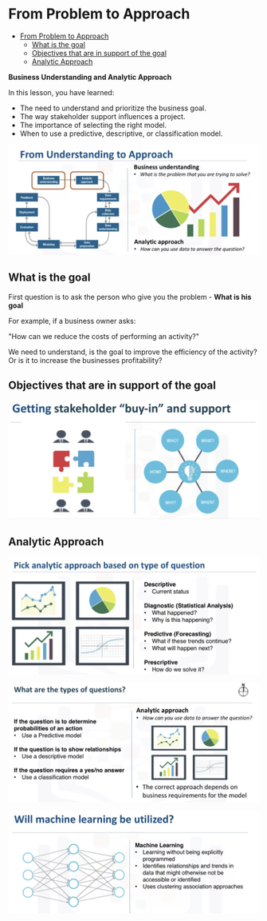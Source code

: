 # From Problem to Approach

- [From Problem to Approach](#from-problem-to-approach)
  - [What is the goal](#what-is-the-goal)
  - [Objectives that are in support of the goal](#objectives-that-are-in-support-of-the-goal)
  - [Analytic Approach](#analytic-approach)

**Business Understanding and Analytic Approach**

In this lesson, you have learned:

* The need to understand and prioritize the business goal.
* The way stakeholder support influences a project.
* The importance of selecting the right model.
* When to use a predictive, descriptive, or classification model.

![1](../res/截屏2020-01-03上午9.50.48.png)
## What is the goal

First question is to ask the person who give you the problem - **What is his goal**

For example, if a business owner asks: 

"How can we reduce the costs of performing an activity?" 

We need to understand, is the goal to improve the efficiency of the activity? Or is it to increase the businesses profitability?

## Objectives that are in support of the goal

![stakeholder](../res/截屏2020-01-03上午9.55.20.png)

## Analytic Approach

![approach](../res/截屏2020-01-03上午10.04.37.png)

![how](../res/截屏2020-01-03上午10.05.23.png)

![ML](../res/截屏2020-01-03上午10.05.51.png)